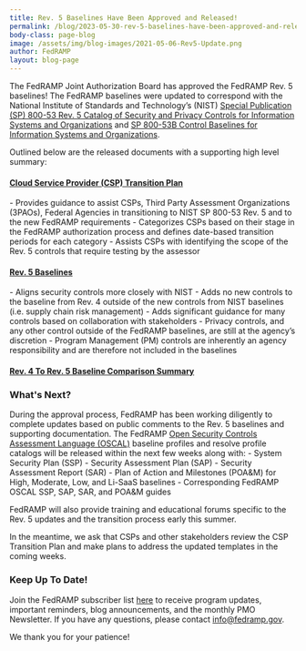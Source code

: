 ```yaml
---
title: Rev. 5 Baselines Have Been Approved and Released!
permalink: /blog/2023-05-30-rev-5-baselines-have-been-approved-and-released/
body-class: page-blog
image: /assets/img/blog-images/2021-05-06-Rev5-Update.png
author: FedRAMP
layout: blog-page
---
```

The FedRAMP Joint Authorization Board has approved the FedRAMP Rev. 5 baselines! The FedRAMP baselines were updated to correspond with the National Institute of Standards and Technology’s (NIST) <a href="https://csrc.nist.gov/publications/detail/sp/800-53/rev-5/final" target="_blank" rel="noopener noreferrer">Special Publication (SP) 800-53 Rev. 5 Catalog of Security and Privacy Controls for Information Systems and Organizations</a> and <a href="https://csrc.nist.gov/publications/detail/sp/800-53b/final" target="_blank" rel="noopener noreferrer">SP 800-53B Control Baselines for Information Systems and Organizations</a>.

Outlined below are the released documents with a supporting high level summary:

<h4><a href="https://fedramp.gov/assets/resources/documents/CHANGEME" target="_blank" rel="noopener noreferrer">Cloud Service Provider (CSP) Transition Plan</a></h4>
- Provides guidance to assist CSPs, Third Party Assessment Organizations (3PAOs), Federal Agencies in transitioning to NIST SP 800-53 Rev. 5 and to the new FedRAMP requirements
- Categorizes CSPs based on their stage in the FedRAMP authorization process and defines date-based transition periods for each category
- Assists CSPs with identifying the scope of the Rev. 5 controls that require testing by the assessor


<h4><a href="https://fedramp.gov/assets/resources/documents/FedRAMP_Security_Controls_Baseline.xlsx" target="_blank" rel="noopener noreferrer">Rev. 5 Baselines</a></h4>
- Aligns security controls more closely with NIST
- Adds no new controls to the baseline from Rev. 4 outside of the new controls from NIST baselines (i.e. supply chain risk management)
- Adds significant guidance for many controls based on collaboration with stakeholders
- Privacy controls, and any other control outside of the FedRAMP baselines, are still at the agency’s discretion
- Program Management (PM) controls are inherently an agency responsibility and are therefore not included in the baselines


<h4><a href="https://fedramp.gov/assets/resources/documents/CHANGEME" target="_blank" rel="noopener noreferrer">Rev. 4 To Rev. 5 Baseline Comparison Summary</a></h4>

<h3>What's Next?</h3>
During the approval process, FedRAMP has been working diligently to complete updates based on public comments to the Rev. 5 baselines and supporting documentation. The FedRAMP <a href="https://csrc.nist.gov/projects/open-security-controls-assessment-language" target="_blank" rel="noopener noreferrer">Open Security Controls Assessment Language (OSCAL)</a> baseline profiles and resolve profile catalogs will be released within the next few weeks along with:  
- System Security Plan (SSP)
- Security Assessment Plan (SAP)
- Security Assessment Report (SAR)
- Plan of Action and Milestones (POA&M) for High, Moderate, Low, and Li-SaaS baselines
- Corresponding FedRAMP OSCAL SSP, SAP, SAR, and POA&M guides

FedRAMP will also provide training and educational forums specific to the Rev. 5 updates and the transition process early this summer.

In the meantime, we ask that CSPs and other stakeholders review the CSP Transition Plan and make plans to address the updated templates in the coming weeks.

<h3>Keep Up To Date!</h3>
Join the FedRAMP subscriber list <a href="https://public.govdelivery.com/accounts/USGSA/subscriber/new" target="_blank" rel="noopener noreferrer">here</a> to receive program updates, important reminders, blog announcements, and the monthly PMO Newsletter. If you have any questions, please contact <a href="mailto:info@fedramp.gov" target="_blank" rel="noopener noreferrer">info@fedramp.gov</a>.

We thank you for your patience!

